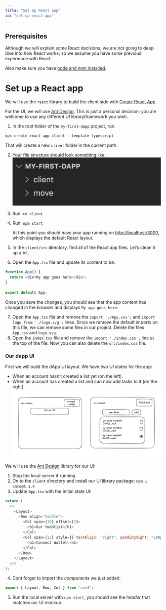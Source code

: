 ```yaml
---
title: "Set up React app"
id: "set-up-react-app"
---
```


## Prerequisites

Although we will explain some React decisions, we are not going to deep dive into how React works; so we assume you have some previous experience with React.

Also make sure you have [node and npm installed](https://nodejs.org/en/).

# Set up a React app

We will use the `react` library to build the client side with [Create React App](https://create-react-app.dev/docs/getting-started#creating-an-app).

For the UI, we will use [Ant Design](https://ant.design/). This is just a personal decision; you are welcome to use any different UI library/framework you wish.

1. In the root folder of the `my-first-dapp` project, run:

```js
npx create-react-app client --template typescript
```

That will create a new `client` folder in the current path:

2. Your file structure should look something like:
   ![client-folder](../../../static/img/docs/build-e2e-dapp-img-2.png)

3. Run: `cd client`
4. Run: `npm start`

   At this point you should have your app running on [http://localhost:3000](http://localhost:3000), which displays the default React layout.

5. In the `client/src` directory, find all of the React app files. Let’s clean it up a bit.
6. Open the `App.tsx` file and update its content to be:

```js
function App() {
  return <div>My app goes here</div>;
}

export default App;
```

Once you save the changes, you should see that the app content has changed in the browser and displays `My app goes here`.

7. Open the `App.tsx` file and remove the `import './App.css';` and `import logo from './logo.svg';` lines. Since we remove the default imports on this file, we can remove some files in our project. Delete the files `App.css` and `logo.svg`.
8. Open the `index.tsx` file and remove the `import './index.css';` line at the top of the file.
   Now you can also delete the `src/index.css` file.

### Our dapp UI

First we will build the dApp UI layout. We have two UI states for the app:

* When an account hasn’t created a list yet (on the left).
* When an account has created a list and can now add tasks to it (on the right).
   ![dapp-ui](../../../static/img/docs/build-e2e-dapp-img-3.png)

We will use the [Ant Design](https://ant.design/) library for our UI:

1. Stop the local server if running.
2. On to the `client` directory and install our UI library package: `npm i antd@5.1.4`
3. Update `App.tsx` with the initial state UI:

```js
return (
  <>
    <Layout>
      <Row align="middle">
        <Col span={10} offset={2}>
          <h1>Our todolist</h1>
        </Col>
        <Col span={12} style={{ textAlign: "right", paddingRight: "200px" }}>
          <h1>Connect Wallet</h1>
        </Col>
      </Row>
    </Layout>
  </>
);
```

4. Dont forget to import the *components* we just added:

```js
import { Layout, Row, Col } from "antd";
```

5. Run the local server with `npm start`, you should see the *header* that matches our UI mockup.
